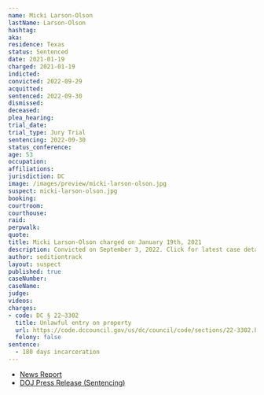 ```yaml
---
name: Micki Larson-Olson
lastName: Larson-Olson
hashtag:
aka:
residence: Texas
status: Sentenced
date: 2021-01-19
charged: 2021-01-19
indicted:
convicted: 2022-09-29
acquitted:
sentenced: 2022-09-30
dismissed:
deceased:
plea_hearing:
trial_date:
trial_type: Jury Trial
sentencing: 2022-09-30
status_conference:
age: 53
occupation:
affiliations:
jurisdiction: DC
image: /images/preview/micki-larson-olson.jpg
suspect: micki-larson-olson.jpg
booking:
courtroom:
courthouse:
raid:
perpwalk:
quote:
title: Micki Larson-Olson charged on January 19th, 2021
description: Convicted on September 3, 2022. Click for latest case details.
author: seditiontrack
layout: suspect
published: true
caseNumber: 
caseName:
judge:
videos:
charges:
- code: DC § 22–3302
  title: Unlawful entry on property
  url: https://code.dccouncil.gov/us/dc/council/code/sections/22-3302.html
  felony: false
sentence:
  - 180 days incarceration
---
```

- [News Report](https://www.msn.com/en-us/news/us/texas-woman-who-charged-us-capitol-dressed-as-captain-america-gets-jail-sentence/ar-AA12xJ9n)
- [DOJ Press Release (Sentencing)](https://www.justice.gov/usao-dc/pr/texas-woman-sentenced-180-days-jail-after-jury-verdict-related-capitol-breach)
